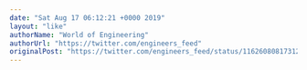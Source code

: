 ```yaml
---
date: "Sat Aug 17 06:12:21 +0000 2019"
layout: "like"
authorName: "World of Engineering"
authorUrl: "https://twitter.com/engineers_feed"
originalPost: "https://twitter.com/engineers_feed/status/1162608081731293184"
---
```

